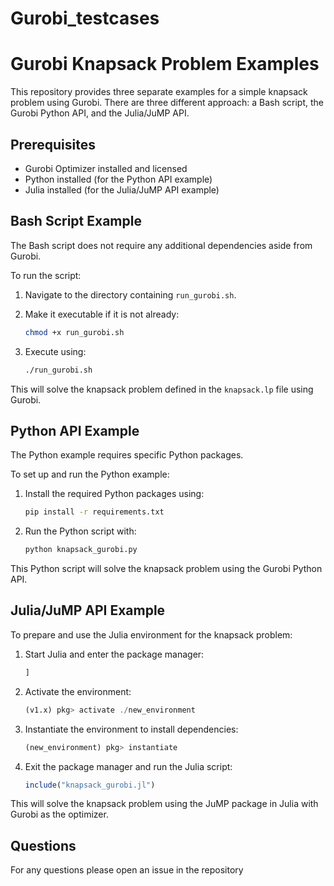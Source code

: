 # Gurobi_testcases

# Gurobi Knapsack Problem Examples

This repository provides three separate examples for a simple knapsack problem using Gurobi. There are three different approach: a Bash script, the Gurobi Python API, and the Julia/JuMP API.

## Prerequisites

- Gurobi Optimizer installed and licensed
- Python installed (for the Python API example)
- Julia installed (for the Julia/JuMP API example)

## Bash Script Example

The Bash script does not require any additional dependencies aside from Gurobi.

To run the script:

1. Navigate to the directory containing `run_gurobi.sh`.
2. Make it executable if it is not already:

    ```bash
    chmod +x run_gurobi.sh
    ```
3. Execute using:

    ```bash
    ./run_gurobi.sh
    ```

This will solve the knapsack problem defined in the `knapsack.lp` file using Gurobi.

## Python API Example

The Python example requires specific Python packages.

To set up and run the Python example:

1. Install the required Python packages using:

    ```bash
    pip install -r requirements.txt
    ```

2. Run the Python script with:

    ```bash
    python knapsack_gurobi.py
    ```

This Python script will solve the knapsack problem using the Gurobi Python API.

## Julia/JuMP API Example

To prepare and use the Julia environment for the knapsack problem:

1. Start Julia and enter the package manager:

    ```julia
    ]
    ```

2. Activate the environment:

    ```julia
    (v1.x) pkg> activate ./new_environment
    ```

3. Instantiate the environment to install dependencies:

    ```julia
    (new_environment) pkg> instantiate
    ```

4. Exit the package manager and run the Julia script:

    ```julia
    include("knapsack_gurobi.jl")
    ```

This will solve the knapsack problem using the JuMP package in Julia with Gurobi as the optimizer.

## Questions

For any questions please open an issue in the repository
